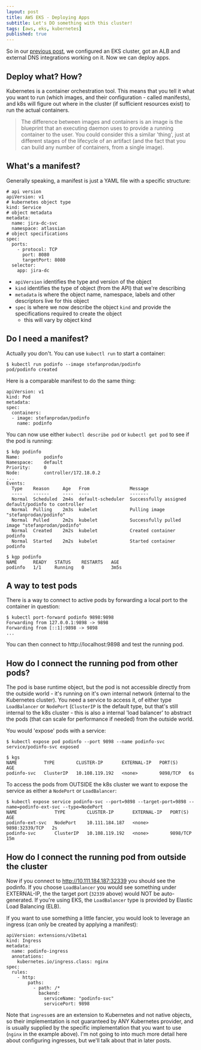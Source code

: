 ```yaml
---
layout: post
title: AWS EKS - Deploying Apps
subtitle: Let's DO something with this cluster!
tags: [aws, eks, kubernetes]
published: true
---
```


So in our [previous post](/2021-02-05-eks-bits-and-pieces), we configured an EKS cluster, got an ALB and external DNS integrations working on it.  Now we can deploy apps.

## Deploy what?  How?
Kubernetes is a container orchestration tool. This means that you tell it what you want to run (which images, and their configuration - called manifests), and k8s will figure out where in the cluster (if sufficient resources exist) to run the actual containers.

> The difference between images and containers is an image is the blueprint that an executing daemon uses to provide a running container to the user. You could consider this a similar 'thing', just at different stages of the lifecycle of an artifact (and the fact that you can build any number of containers, from a single image).

## What's a manifest?
Generally speaking, a manifest is just a YAML file with a specific structure:

```
# api version
apiVersion: v1
# kubernetes object type
kind: Service
# object metadata
metadata:
  name: jira-dc-svc
  namespace: atlassian
# object specifications
spec:
  ports:
    - protocol: TCP
      port: 8080
      targetPort: 8080
  selector:
    app: jira-dc
```

- `apiVersion` identifies the type and version of the object
- `kind` identifies the type of object (from the API) that we're describing
- `metadata` is where the object name, namespace, labels and other descriptors live for this object
- `spec` is where we now describe the object `kind` and provide the specifications required to create the object
    - this will vary by object kind

## Do I need a manifest?
Actually you don't.  You can use `kubectl run` to start a container:

```
$ kubectl run podinfo --image stefanprodan/podinfo
pod/podinfo created
```

Here is a comparable manifest to do the same thing:

```
apiVersion: v1
kind: Pod
metadata:
spec:
  containers:
  - image: stefanprodan/podinfo
    name: podinfo
```

You can now use either `kubectl describe pod` or `kubectl get pod` to see if the pod is running:

```
$ kdp podinfo
Name:         podinfo
Namespace:    default
Priority:     0
Node:         controller/172.18.0.2
...
Events:
  Type    Reason     Age   From               Message
  ----    ------     ----  ----               -------
  Normal  Scheduled  2m4s  default-scheduler  Successfully assigned default/podinfo to controller
  Normal  Pulling    2m3s  kubelet            Pulling image "stefanprodan/podinfo"
  Normal  Pulled     2m2s  kubelet            Successfully pulled image "stefanprodan/podinfo"
  Normal  Created    2m2s  kubelet            Created container podinfo
  Normal  Started    2m2s  kubelet            Started container podinfo
```

```
$ kgp podinfo
NAME      READY   STATUS    RESTARTS   AGE
podinfo   1/1     Running   0          3m5s
```

## A way to test pods
There is a way to connect to active pods by forwarding a local port to the container in question:

```
$ kubectl port-forward podinfo 9898:9898
Forwarding from 127.0.0.1:9898 -> 9898
Forwarding from [::1]:9898 -> 9898
...
```

You can then connect to http://localhost:9898 and test the running pod.


## How do I connect the running pod from other pods?
The pod is base runtime object, but the pod is not accessible directly from the outside world - it's running on it's own internal network (internal to the Kubernetes cluster).  You need a service to access it, of either type `LoadBalancer` or `NodePort` (`ClusterIP` is the default type, but that's still internal to the k8s cluster - this is also a internal 'load balancer' to abstract the pods (that can scale for performance if needed) from the outside world.

You would 'expose' pods with a service:

```
$ kubectl expose pod podinfo --port 9898 --name podinfo-svc
service/podinfo-svc exposed

$ kgs
NAME          TYPE        CLUSTER-IP       EXTERNAL-IP   PORT(S)    AGE
podinfo-svc   ClusterIP   10.108.119.192   <none>        9898/TCP   6s
```

To access the pods from OUTSIDE the k8s cluster we want to expose the service as either a `NodePort` or `LoadBalancer`:

```
$ kubectl expose service podinfo-svc --port=9898 --target-port=9898 --name=podinfo-ext-svc --type=NodePort
NAME              TYPE        CLUSTER-IP       EXTERNAL-IP   PORT(S)          AGE
podinfo-ext-svc   NodePort    10.111.184.187   <none>        9898:32339/TCP   2s
podinfo-svc       ClusterIP   10.108.119.192   <none>        9898/TCP         15m
```

## How do I connect the running pod from outside the cluster
Now if you connect to http://10.111.184.187:32339 you should see the podinfo.  If you choose `LoadBalancer` you would see something under EXTERNAL-IP, the the target port (`32339` above) would NOT be auto-generated.  If you're using EKS, the `LoadBalancer` type is provided by Elastic Load Balancing (ELB).

If you want to use something a little fancier, you would look to leverage an ingress (can only be created by applying a manifest):

```
apiVersion: extensions/v1beta1
kind: Ingress
metadata:
  name: podinfo-ingress
  annotations:
    kubernetes.io/ingress.class: nginx
spec:
  rules:
    - http:
        paths:
          - path: /*
            backend:
              serviceName: "podinfo-svc"
              servicePort: 9898
```

Note that `ingress`es are an extension to Kubernetes and not native objects, so their implementation is not guaranteed by ANY Kubernetes provider, and is usually supplied by the specific implementation that you want to use (`nginx` in the example above).  I'm not going to into much more detail here about configuring ingresses, but we'll talk about that in later posts.